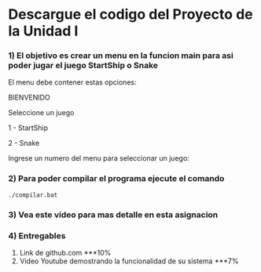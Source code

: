 # Descargue el codigo del Proyecto de la Unidad I

### 1) El objetivo es crear un menu en la funcion main para asi poder jugar el juego StartShip o Snake

El menu debe contener estas opciones:


BIENVENIDO

Seleccione un juego

1 - StartShip

2 - Snake

Ingrese un numero del menu para seleccionar un juego:


### 2) Para poder compilar el programa ejecute el comando

`./compilar.bat`

### 3) Vea este video para mas detalle en esta asignacion


### 4) Entregables

1) Link de github.com ***10%
2) Video Youtube demostrando la funcionalidad de su sistema ***7%
